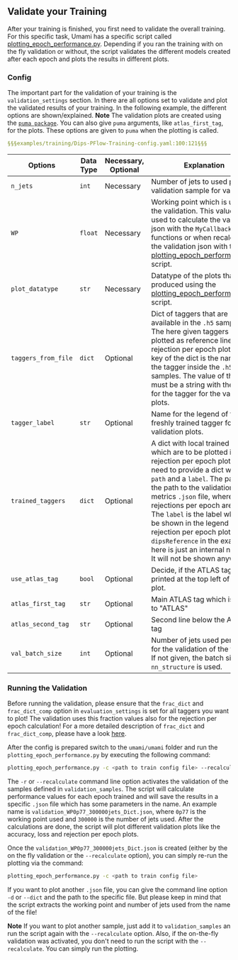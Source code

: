 ## Validate your Training

After your training is finished, you first need to validate the overall training. For this specific task, Umami has a specific script called [plotting_epoch_performance.py](https://gitlab.cern.ch/atlas-flavor-tagging-tools/algorithms/umami/-/blob/master/umami/plotting_epoch_performance.py). Depending if you ran the training with on the fly validation or without, the script validates the different models created after each epoch and plots the results in different plots.

### Config

The important part for the validation of your training is the `validation_settings` section. In there are all options set to validate and plot the validated results of your training. In the following example, the different options are shown/explained.
**Note** The validation plots are created using the [`puma package`](https://github.com/umami-hep/puma/). You can also give `puma` arguments, like `atlas_first_tag`, for the plots. These options are given to `puma` when the plotting is called.

```yaml
§§§examples/training/Dips-PFlow-Training-config.yaml:100:121§§§
```

| Options | Data Type | Necessary, Optional | Explanation |
|---------|-----------|---------------------|-------------|
| `n_jets` | `int` | Necessary | Number of jets to used per validation sample for validation. |
| `WP` | `float` | Necessary | Working point which is used in the validation. This value is used to calculate the validation json with the `MyCallback` functions or when recalculating the validation json with the [plotting_epoch_performance.py](https://gitlab.cern.ch/atlas-flavor-tagging-tools/algorithms/umami/-/blob/master/umami/plotting_epoch_performance.py) script. |
| `plot_datatype` | `str` | Necessary | Datatype of the plots that are produced using the [plotting_epoch_performance.py](https://gitlab.cern.ch/atlas-flavor-tagging-tools/algorithms/umami/-/blob/master/umami/plotting_epoch_performance.py) script. |
| `taggers_from_file` | `dict` | Optional | Dict of taggers that are available in the `.h5` samples. The here given taggers are plotted as reference lines in the rejection per epoch plots. The key of the dict is the name of the tagger inside the `.h5` samples. The value of the key must be a string with the label for the tagger for the validation plots. |
| `tagger_label` | `str` | Optional | Name for the legend of the freshly trained tagger for the validation plots. |
| `trained_taggers` | `dict` | Optional | A dict with local trained taggers which are to be plotted in the rejection per epoch plots. You need to provide a dict with a `path` and a `label`. The path is the path to the validation metrics `.json` file, where the rejections per epoch are saved. The `label` is the label which will be shown in the legend in the rejection per epoch plots. The `dipsReference` in the example here is just an internal naming. It will not be shown anywhere. |
| `use_atlas_tag` | `bool` | Optional | Decide, if the ATLAS tag is printed at the top left of the plot. |
| `atlas_first_tag` | `str` | Optional | Main ATLAS tag which is right to "ATLAS" |
| `atlas_second_tag` | `str` | Optional | Second line below the ATLAS tag |
| `val_batch_size` | `int` | Optional | Number of jets used per batch for the validation of the training. If not given, the batch size from `nn_structure` is used. |

### Running the Validation

Before running the validation, please ensure that the `frac_dict` and `frac_dict_comp` option in `evaluation_settings` is set for all taggers you want to plot! The validation uses this fraction values also for the rejection per epoch calculation! For a more detailed description of `frac_dict` and `frac_dict_comp`, please have a look [here](evaluate.md).

After the config is prepared switch to the `umami/umami` folder and run the `plotting_epoch_performance.py` by executing the following command:

```bash
plotting_epoch_performance.py -c <path to train config file> --recalculate
```

The `-r` or `--recalculate` command line option activates the validation of the samples defined in `validation_samples`. The script will calculate performance values for each epoch trained and will save the results in a specific `.json` file which has some parameters in the name. An example name is `validation_WP0p77_300000jets_Dict.json`, where `0p77` is the working point used and `300000` is the number of jets used. After the calculations are done, the script will plot different validation plots like the accuracy, loss and rejection per epoch plots.

Once the `validation_WP0p77_300000jets_Dict.json` is created (either by the on the fly validation or the `--recalculate` option), you can simply re-run the plotting via the command:

```bash
plotting_epoch_performance.py -c <path to train config file>
```

If you want to plot another `.json` file, you can give the command line option `-d` or `--dict` and the path to the specific file. But please keep in mind that the script extracts the working point and number of jets used from the name of the file!

**Note** If you want to plot another sample, just add it to `validation_samples` an run the script again with the `--recalculate` option. Also, if the on-the-fly validation was activated, you don't need to run the script with the `--recalculate`. You can simply run the plotting.


